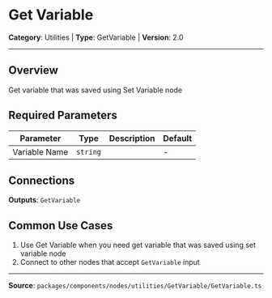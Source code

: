 # Get Variable

**Category**: Utilities | **Type**: GetVariable | **Version**: 2.0

---

## Overview

Get variable that was saved using Set Variable node

## Required Parameters

| Parameter | Type | Description | Default |
|-----------|------|-------------|---------|
| Variable Name | `string` |  | - |

## Connections

**Outputs**: `GetVariable`

## Common Use Cases

1. Use Get Variable when you need get variable that was saved using set variable node
2. Connect to other nodes that accept `GetVariable` input

---

**Source**: `packages/components/nodes/utilities/GetVariable/GetVariable.ts`